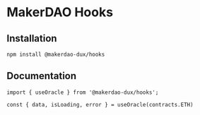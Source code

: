 # MakerDAO Hooks

## Installation

```
npm install @makerdao-dux/hooks
```

## Documentation

```
import { useOracle } from '@makerdao-dux/hooks';

const { data, isLoading, error } = useOracle(contracts.ETH)
```
